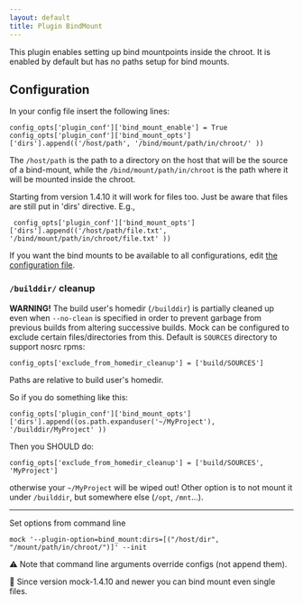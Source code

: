 ```yaml
---
layout: default
title: Plugin BindMount
---
```


This plugin enables setting up bind mountpoints inside the chroot. It is enabled by default but has no paths setup for bind mounts.


## Configuration

In your config file insert the following lines:

    config_opts['plugin_conf']['bind_mount_enable'] = True
    config_opts['plugin_conf']['bind_mount_opts']['dirs'].append(('/host/path', '/bind/mount/path/in/chroot/' ))

The `/host/path` is the path to a directory on the host that will be the source of a bind-mount, while the `/bind/mount/path/in/chroot` is the path where it will be mounted inside the chroot.

Starting from version 1.4.10 it will work for files too. Just be aware that files are still put in 'dirs' directive. E.g.,

     config_opts['plugin_conf']['bind_mount_opts']['dirs'].append(('/host/path/file.txt', '/bind/mount/path/in/chroot/file.txt' ))

If you want the bind mounts to be available to all configurations, edit [the configuration file](Home#generate-custom-config-file).

### `/builddir/` cleanup

**WARNING!** The build user's homedir (`/builddir`)  is partially cleaned up even when `--no-clean` is
specified in order to prevent garbage from previous builds from altering
successive builds. Mock can be configured to exclude certain files/directories
from this. Default is `SOURCES` directory to support nosrc rpms:

    config_opts['exclude_from_homedir_cleanup'] = ['build/SOURCES']

Paths are relative to build user's homedir.

So if you do something like this:

	config_opts['plugin_conf']['bind_mount_opts']['dirs'].append((os.path.expanduser('~/MyProject'), '/builddir/MyProject' ))

Then you SHOULD do:

    config_opts['exclude_from_homedir_cleanup'] = ['build/SOURCES', 'MyProject']

otherwise your `~/MyProject` will be wiped out!
Other option is to not mount it under `/builddir`, but somewhere else (`/opt`, `/mnt`...).

***

Set options from command line
```
mock '--plugin-option=bind_mount:dirs=[("/host/dir", "/mount/path/in/chroot/")]' --init
```

:warning: Note that command line arguments override configs (not append them).

:notebook: Since version  mock-1.4.10 and newer you can bind mount even single files.
